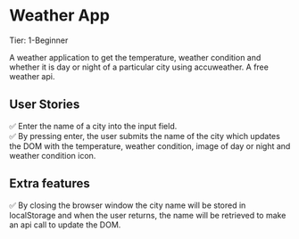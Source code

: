 # <b> Weather App </b>

Tier: 1-Beginner

A weather application to get the temperature, weather condition and whether it is day or night of a particular city using accuweather. A free weather api.

## User Stories

 ✅ Enter the name of a city into the input field. <br>
 ✅ By pressing enter, the user submits the name of the city which updates the DOM with the temperature, weather condition, image of day or night and weather condition icon. <br>

## Extra features

 ✅ By closing the browser window the city name will be stored in localStorage and when the user returns, the name will be retrieved to make an api call to update the DOM.
